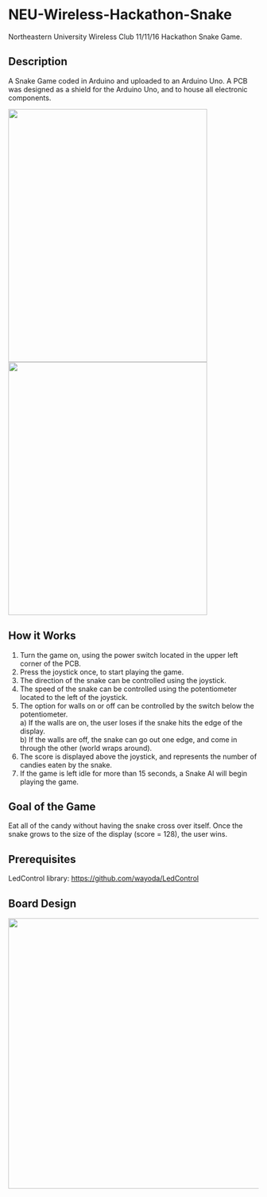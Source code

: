 # NEU-Wireless-Hackathon-Snake
Northeastern University Wireless Club 11/11/16 Hackathon Snake Game.

## Description
A Snake Game coded in Arduino and uploaded to an Arduino Uno. A PCB was designed as a shield for the Arduino Uno, and to house all electronic components.

<img src="https://user-images.githubusercontent.com/6588879/32711837-0ff9953c-c80f-11e7-8d23-fd53238651b2.jpg" width="400" height="509"> <img src="https://user-images.githubusercontent.com/6588879/32713508-89c0caea-c817-11e7-9fde-f6d1d716a945.gif" width="400" height="509">

## How it Works
1) Turn the game on, using the power switch located in the upper left corner of the PCB.
2) Press the joystick once, to start playing the game.
3) The direction of the snake can be controlled using the joystick.
4) The speed of the snake can be controlled using the potentiometer located to the left of the joystick.
5) The option for walls on or off can be controlled by the switch below the potentiometer. </br>
   a) If the walls are on, the user loses if the snake hits the edge of the display. </br>
   b) If the walls are off, the snake can go out one edge, and come in through the other (world wraps around).
6) The score is displayed above the joystick, and represents the number of candies eaten by the snake.
7) If the game is left idle for more than 15 seconds, a Snake AI will begin playing the game.

## Goal of the Game
Eat all of the candy without having the snake cross over itself. Once the snake grows to the size of the display (score = 128), the user wins.

## Prerequisites
LedControl library: https://github.com/wayoda/LedControl

## Board Design
<img src="https://user-images.githubusercontent.com/6588879/32715439-5ac8356c-c820-11e7-9790-e499dbc9216d.jpg" width="800" height="544">
